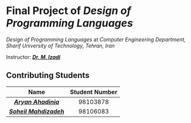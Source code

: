 # Final Project of _Design of Programming Languages_
_Design of Programming Languages_ at _Computer Engineering Department, Sharif University of Technology, Tehran, Iran_

Instructor: _**[Dr. M. Izadi](http://sharif.edu/~izadi/)**_

## Contributing Students
| Name | Student Number |
| :-: | :-: |
| _**[Aryan Ahadinia](https://github.com/AryanAhadinia)**_ | 98103878 |
| _**[Soheil Mahdizadeh](https://github.com/s0heil20)**_ | 98106083 |
